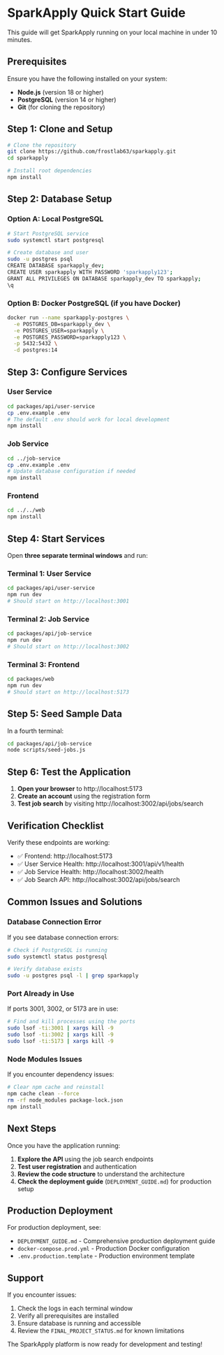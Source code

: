 # SparkApply Quick Start Guide

This guide will get SparkApply running on your local machine in under 10 minutes.

## Prerequisites

Ensure you have the following installed on your system:

- **Node.js** (version 18 or higher)
- **PostgreSQL** (version 14 or higher)
- **Git** (for cloning the repository)

## Step 1: Clone and Setup

```bash
# Clone the repository
git clone https://github.com/frostlab63/sparkapply.git
cd sparkapply

# Install root dependencies
npm install
```

## Step 2: Database Setup

### Option A: Local PostgreSQL
```bash
# Start PostgreSQL service
sudo systemctl start postgresql

# Create database and user
sudo -u postgres psql
CREATE DATABASE sparkapply_dev;
CREATE USER sparkapply WITH PASSWORD 'sparkapply123';
GRANT ALL PRIVILEGES ON DATABASE sparkapply_dev TO sparkapply;
\q
```

### Option B: Docker PostgreSQL (if you have Docker)
```bash
docker run --name sparkapply-postgres \
  -e POSTGRES_DB=sparkapply_dev \
  -e POSTGRES_USER=sparkapply \
  -e POSTGRES_PASSWORD=sparkapply123 \
  -p 5432:5432 \
  -d postgres:14
```

## Step 3: Configure Services

### User Service
```bash
cd packages/api/user-service
cp .env.example .env
# The default .env should work for local development
npm install
```

### Job Service
```bash
cd ../job-service
cp .env.example .env
# Update database configuration if needed
npm install
```

### Frontend
```bash
cd ../../web
npm install
```

## Step 4: Start Services

Open **three separate terminal windows** and run:

### Terminal 1: User Service
```bash
cd packages/api/user-service
npm run dev
# Should start on http://localhost:3001
```

### Terminal 2: Job Service
```bash
cd packages/api/job-service
npm run dev
# Should start on http://localhost:3002
```

### Terminal 3: Frontend
```bash
cd packages/web
npm run dev
# Should start on http://localhost:5173
```

## Step 5: Seed Sample Data

In a fourth terminal:
```bash
cd packages/api/job-service
node scripts/seed-jobs.js
```

## Step 6: Test the Application

1. **Open your browser** to http://localhost:5173
2. **Create an account** using the registration form
3. **Test job search** by visiting http://localhost:3002/api/jobs/search

## Verification Checklist

Verify these endpoints are working:

- ✅ Frontend: http://localhost:5173
- ✅ User Service Health: http://localhost:3001/api/v1/health
- ✅ Job Service Health: http://localhost:3002/health
- ✅ Job Search API: http://localhost:3002/api/jobs/search

## Common Issues and Solutions

### Database Connection Error
If you see database connection errors:
```bash
# Check if PostgreSQL is running
sudo systemctl status postgresql

# Verify database exists
sudo -u postgres psql -l | grep sparkapply
```

### Port Already in Use
If ports 3001, 3002, or 5173 are in use:
```bash
# Find and kill processes using the ports
sudo lsof -ti:3001 | xargs kill -9
sudo lsof -ti:3002 | xargs kill -9
sudo lsof -ti:5173 | xargs kill -9
```

### Node Modules Issues
If you encounter dependency issues:
```bash
# Clear npm cache and reinstall
npm cache clean --force
rm -rf node_modules package-lock.json
npm install
```

## Next Steps

Once you have the application running:

1. **Explore the API** using the job search endpoints
2. **Test user registration** and authentication
3. **Review the code structure** to understand the architecture
4. **Check the deployment guide** (`DEPLOYMENT_GUIDE.md`) for production setup

## Production Deployment

For production deployment, see:
- `DEPLOYMENT_GUIDE.md` - Comprehensive production deployment guide
- `docker-compose.prod.yml` - Production Docker configuration
- `.env.production.template` - Production environment template

## Support

If you encounter issues:
1. Check the logs in each terminal window
2. Verify all prerequisites are installed
3. Ensure database is running and accessible
4. Review the `FINAL_PROJECT_STATUS.md` for known limitations

The SparkApply platform is now ready for development and testing!
